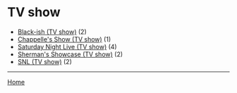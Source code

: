 # TV show

  * [Black-ish (TV show)](./tv-show/black-ish/) (2)
  * [Chappelle's Show (TV show)](./tv-show/chappelle-s-show/) (1)
  * [Saturday Night Live (TV show)](./tv-show/saturday-night-live/) (4)
  * [Sherman's Showcase (TV show)](./tv-show/sherman-s-showcase/) (2)
  * [SNL (TV show)](./tv-show/snl/) (2)

----

[Home](../)
